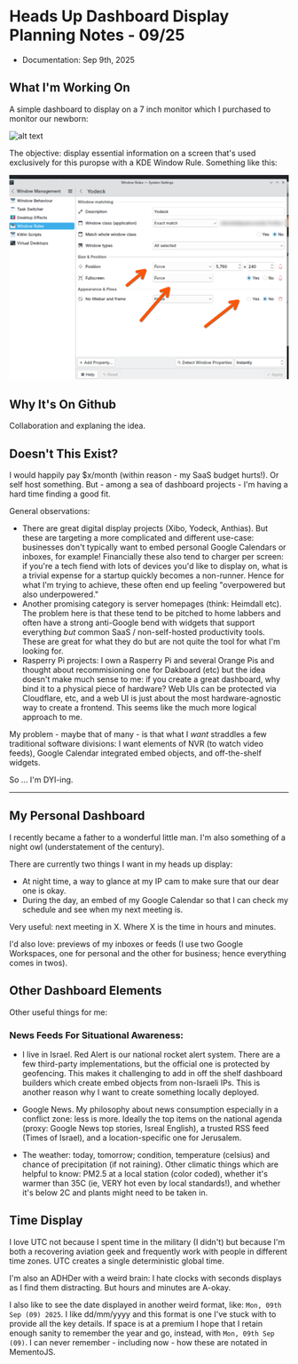 # Heads Up Dashboard Display Planning Notes - 09/25

- Documentation: Sep 9th, 2025



## What I'm Working On

A simple dashboard to display on a 7 inch monitor which I purchased to monitor our newborn:

![alt text](images/2.png)

The objective: display essential information on a screen that's used exclusively for this puropse with a KDE Window Rule. Something like this:

![alt text](images/3.png)

## Why It's On Github

Collaboration and explaning the idea.

## Doesn't This Exist?

I would happily pay $x/month (within reason - my SaaS budget hurts!). Or self host something. But - among a sea of dashboard projects - I'm having  a hard time finding a good fit. 

General observations:

- There are great digital display projects (Xibo, Yodeck, Anthias). But these are targeting a more complicated and different use-case: businesses don't typically want to embed personal Google Calendars or inboxes, for example! Financially these also tend to charger per screen: if you're a tech fiend with lots of devices you'd like to display on, what is a trivial expense for a startup quickly becomes a non-runner. Hence for what I'm trying to achieve, these often end up feeling "overpowered but also underpowered." 
- Another promising category is server homepages (think: Heimdall etc). The problem here is that these tend to be pitched to home labbers and often have a strong anti-Google bend with widgets that support everything *but* common SaaS / non-self-hosted productivity tools. These are great for what they do but are not quite the tool for what I'm looking for.
- Rasperry Pi projects: I own a Rasperry Pi and several Orange Pis and thought about recommisioning one for Dakboard (etc) but the idea doesn't make much sense to me: if you create a great dashboard, why bind it to a physical piece of hardware? Web UIs can be protected via Cloudflare, etc, and a web UI is just about the most hardware-agnostic way to create a frontend. This seems like the much more logical approach to me. 

My problem - maybe that of many - is that what I *want* straddles a few traditional software divisions: I want elements of NVR (to watch video feeds), Google Calendar integrated embed objects, and off-the-shelf widgets. 

So ... I'm DYI-ing.

---

## My Personal Dashboard

I recently became a father to a wonderful little man. I'm also something of a night owl (understatement of the century). 

There are currently two things I want in my heads up display:

- At night time, a way to glance at my IP cam to make sure that our dear one is okay. 
- During the day, an embed of my Google Calendar so that I can check my schedule and see when my next meeting is.

Very useful: next meeting in X. Where X is the time in hours and minutes.

I'd also love: previews of my inboxes or feeds (I use two Google Workspaces, one for personal and the other for business; hence everything comes in twos).

## Other Dashboard Elements

Other useful things for me:

### News Feeds For Situational Awareness:

- I live in Israel. Red Alert is our national rocket alert system. There are a few third-party implementations, but the official one is protected by geofencing. This makes it challenging to add in off the shelf dashboard builders which create embed objects from non-Israeli IPs. This is another reason why I want to create something locally deployed.
- Google News. My philosophy about news consumption especially in a conflict zone: less is more. Ideally the top items on the national agenda (proxy: Google News top stories, Isreal English), a trusted RSS feed (Times of Israel), and a location-specific one for Jerusalem. 


- The weather: today, tomorrow; condition, temperature (celsius) and chance of precipitation (if not raining). Other climatic things which are helpful to know: PM2.5 at a local station (color coded), whether it's warmer than 35C (ie, VERY hot even by local standards!), and whether it's below 2C and plants might need to be taken in. 

## Time Display

I love UTC not because I spent time in the military (I didn't) but because I'm both a recovering aviation geek and frequently work with people in different time zones. UTC creates a single deterministic global time. 

I'm also an ADHDer with a weird brain: I hate clocks with seconds displays as I find them distracting. But hours and minutes are A-okay. 

I also like to see the date displayed in another weird format, like: `Mon, 09th Sep (09) 2025`. I like dd/mm/yyyy and this format is one I've stuck with to provide all the key details. If space is at a premium I hope that I retain enough sanity to remember the year and go, instead, with `Mon, 09th Sep (09)`. I can never remember - including now - how these are notated in MementoJS.